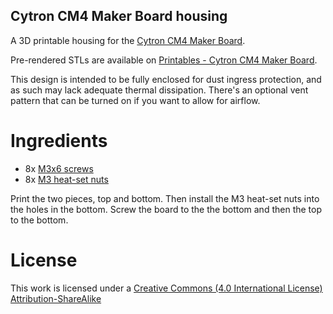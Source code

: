 Cytron CM4 Maker Board housing
------------------------------

A 3D printable housing for the [Cytron CM4 Maker Board][makerboard]. 

Pre-rendered STLs are available on [Printables - Cytron CM4 Maker Board][printables].

This design is intended to be fully enclosed for dust ingress protection, and as
such may lack adequate thermal dissipation. There's an optional vent pattern
that can be turned on if you want to allow for airflow.

Ingredients
===========

   * 8x [M3x6 screws](https://www.mcmaster.com/91292A111/)
   * 8x [M3 heat-set nuts](https://www.mcmaster.com/94459A130/)

Print the two pieces, top and bottom. Then install the M3 heat-set nuts into the
holes in the bottom. Screw the board to the the bottom and then the top to the bottom.

[makerboard]: https://my.cytron.io/c-accessories/c-raspberry-pi/c-industrial-with-raspberry-pi/p-cm4-maker-board-and-kits 
[printables]: https://www.printables.com/model/920383-cytron-cm4-maker-board-housing   

License
=======

This work is licensed under a
[Creative Commons (4.0 International License)
Attribution-ShareAlike](http://creativecommons.org/licenses/by-sa/4.0/)